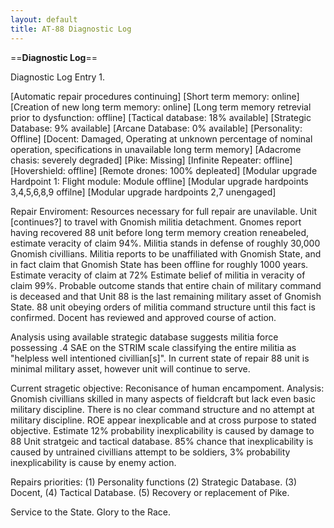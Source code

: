 ```yaml
---
layout: default
title: AT-88 Diagnostic Log
---
```


==**Diagnostic Log**== 

Diagnostic Log Entry 1.

[Automatic repair procedures continuing]
[Short term memory: online]
[Creation of new long term memory: online]
[Long term memory retrevial prior to dysfunction: offline]
[Tactical database: 18% available]
[Strategic Database: 9% available]
[Arcane Database: 0% available]
[Personality: Offline]
[Docent: Damaged, Operating at unknown percentage of nominal operation, specifications in unavailable long term memory]
[Adacrome chasis: severely degraded]
[Pike: Missing]
[Infinite Repeater: offline]
[Hovershield: offline]
[Remote drones: 100% depleated]
[Modular upgrade Hardpoint 1: Flight module: Module offline]
[Modular upgrade hardpoints 3,4,5,6,8,9 offilne]
[Modular upgrade hardpoints 2,7 unengaged]

Repair Enviroment:
Resources necessary for full repair are unavilable. Unit [continues?] to travel with Gnomish militia detachment. Gnomes report having recovered 88 unit before long term memory creation reneabeled, estimate veracity of claim 94%. Militia stands in defense of roughly 30,000 Gnomish civillians. Militia reports to be unaffiliated with Gnomish State, and in fact claim that Gnomish State has been offline for roughly 1000 years. Estimate veracity of claim at 72% Estimate belief of militia in veracity of claim 99%. Probable outcome stands that entire chain of military command is deceased and that Unit 88 is the last remaining military asset of Gnomish State. 88 unit obeying orders of militia command structure until this fact is confirmed. Docent has reviewed and approved course of action.

Analysis using available strategic database suggests militia force possessing .4 SAE on the STRIM scale classifying the entire militia as "helpless well intentioned civillian[s]". In current state of repair 88 unit is minimal military asset, however unit will continue to serve.

Current stragetic objective: Reconisance of human encampoment.
Analysis: Gnomish civillians skilled in many aspects of fieldcraft but lack even basic military discipline. There is no clear command structure and no attempt at military discipline. ROE appear inexplicable and at cross purpose to stated objective. Estimate 12% probability inexplicability is caused by damage to 88 Unit stratgeic and tactical database. 85% chance that inexplicability is caused by untrained civillians attempt to be soldiers, 3% probability inexplicability is cause by enemy action.

Repairs priorities: (1) Personality functions (2) Strategic Database. (3) Docent, (4) Tactical Database. (5) Recovery or replacement of Pike.

Service to the State.
Glory to the Race.